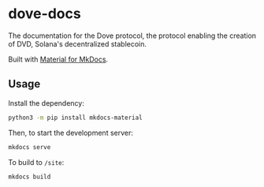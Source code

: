 # dove-docs
The documentation for the Dove protocol, the protocol enabling the creation of DVD, Solana's decentralized stablecoin.

Built with [Material for MkDocs](https://squidfunk.github.io/mkdocs-material/).

## Usage
Install the dependency:
```sh
python3 -m pip install mkdocs-material
```
Then, to start the development server:
```sh
mkdocs serve
```
To build to `/site`:
```sh
mkdocs build
```
